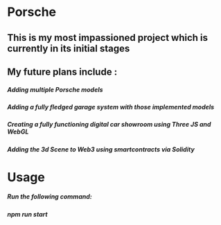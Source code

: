 # Porsche


## This is my most impassioned project which is currently in its initial stages
## My future plans include :
##### Adding multiple Porsche models
##### Adding a fully fledged garage system with those implemented models
##### Creating a fully functioning digital car showroom using Three JS and WebGL
##### Adding the 3d Scene to Web3 using smartcontracts via Solidity
 

# Usage
##### Run the following command:
##### npm run start
